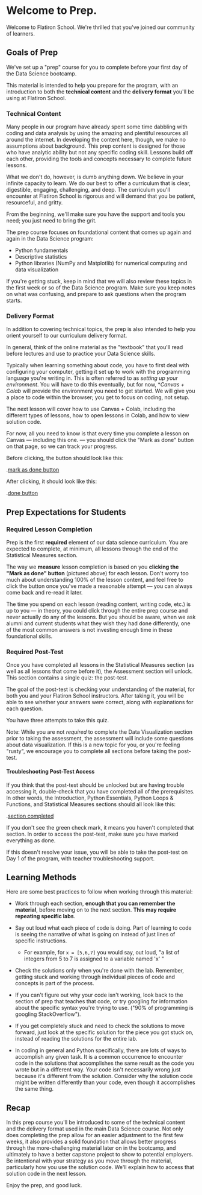 # Welcome to Prep.

Welcome to Flatiron School. We're thrilled that you've joined our community of learners.

## Goals of Prep

We've set up a "prep" course for you to complete before your first day of the Data Science bootcamp.

This material is intended to help you prepare for the program, with an introduction to both the **technical content** and the **delivery format** you'll be using at Flatiron School.

### Technical Content

Many people in our program have already spent some time dabbling with coding and data analysis by using the amazing and plentiful resources all around the internet. In developing the content here, though, we make no assumptions about background. This prep content is designed for those who have analytic ability but not any specific coding skill. Lessons build off each other, providing the tools and concepts necessary to complete future lessons.

What we don't do, however, is dumb anything down. We believe in your infinite capacity to learn. We do our best to offer a curriculum that is clear, digestible, engaging, challenging, and deep. The curriculum you'll encounter at Flatiron School is rigorous and will demand that you be patient, resourceful, and gritty.

From the beginning, we'll make sure you have the support and tools you need; you just need to bring the grit.

The prep course focuses on foundational content that comes up again and again in the Data Science program:

 - Python fundamentals
 - Descriptive statistics
 - Python libraries (NumPy and Matplotlib) for numerical computing and data visualization

If you're getting stuck, keep in mind that we will also review these topics in the first week or so of the Data Science program. Make sure you keep notes on what was confusing, and prepare to ask questions when the program starts.

### Delivery Format

In addition to covering technical topics, the prep is also intended to help you orient yourself to our curriculum delivery format.

In general, think of the online material as the "textbook" that you'll read before lectures and use to practice your Data Science skills.

Typically when learning something about code, you have to first deal with configuring your computer, getting it set up to work with the programming language you're writing in. This is often referred to as *setting up your environment*. You will have to do this eventually, but for now, **Canvas + Colab* will provide the environment you need to get started. We will give you a place to code within the browser; you get to focus on coding, not setup.

The next lesson will cover how to use Canvas + Colab, including the different types of lessons, how to open lessons in Colab, and how to view solution code.

For now, all you need to know is that every time you complete a lesson on Canvas — including this one. — you should click the "Mark as done" button on that page, so we can track your progress.

Before clicking, the button should look like this:

.[mark as done button](https://github.com/learn-co-curriculum/dsc-prework-intro/raw/b3feece3ce125ec15651b775bec2512afc72d276/images/mark_as_done.png)

After clicking, it should look like this:

.[done button](https://github.com/learn-co-curriculum/dsc-prework-intro/raw/b3feece3ce125ec15651b775bec2512afc72d276/images/done.png)

## Prep Expectations for Students

### Required Lesson Completion

Prep is the first **required** element of our data science curriculum. You are expected to complete, at minimum, all lessons through the end of the Statistical Measures section.

The way we **measure** lesson completion is based on you **clicking the "Mark as done" button** (pictured above) for each lesson. Don't worry too much about understanding 100% of the lesson content, and feel free to click the button once you've made a reasonable attempt — you can always come back and re-read it later.

The time you spend on each lesson (reading content, writing code, etc.) is up to you — in theory, you could click through the entire prep course and never actually do any of the lessons. But you should be aware, when we ask alumni and current students what they wish they had done differently, one of the most common answers is not investing enough time in these foundational skills.

### Required Post-Test

Once you have completed all lessons in the Statistical Measures section (as well as all lessons that come before it), the Assessment section will unlock. This section contains a single quiz: the post-test.

The goal of the post-test is checking your understanding of the material, for both you and your Flatiron School instructors. After taking it, you will be able to see whether your answers were correct, along with explanations for each question.

You have three attempts to take this quiz.

Note: While you are not *required* to complete the Data Visualization section prior to taking the assessment, the assessment will include some questions about data visualization. If this is a new topic for you, or you're feeling "rusty", we encourage you to complete all sections before taking the post-test.

#### Troubleshooting Post-Test Access

If you think that the post-test should be unlocked but are having trouble accessing it, double-check that you have completed all of the prerequisites. In other words, the Introduction, Python Essentials, Python Loops & Functions, and Statistical Measures sections should all look like this:

.[section completed](https://github.com/learn-co-curriculum/dsc-prework-intro/raw/b3feece3ce125ec15651b775bec2512afc72d276/images/section_completed.png)

If you don't see the green check mark, it means you haven't completed that section. In order to access the post-test, make sure you have marked everything as done.

If this doesn't resolve your issue, you will be able to take the post-test on Day 1 of the program, with teacher troubleshooting support.

## Learning Methods

Here are some best practices to follow when working through this material:

- Work through each section, **enough that you can remember the material**, before moving on to the next section. **This may require repeating specific labs**.  

- Say out loud what each piece of code is doing.  Part of learning to code is seeing the narrative of what is going on instead of just lines of specific instructions.
  - For example, for ```x = [5,6,7]``` you would say, out loud, "a list of integers from 5 to 7 is assigned to a variable named 'x' "
    
- Check the solutions only when you're done with the lab.  Remember, getting stuck and working through individual pieces of code and concepts is part of the process.  
    
- If you can't figure out why your code isn't working, look back to the section of prep that teaches that code, or try googling for information about the specific syntax you're trying to use.  ("90% of programming is googling StackOverflow").  
    
- If you get completely stuck and need to check the solutions to move forward, just look at the specific solution for the piece you got stuck on, instead of reading the solutions for the entire lab.

- In coding in general and Python specifically, there are lots of ways to accomplish any given task.  It is a common occurrence to encounter code in the solutions that accomplishes the same result as the code you wrote but in a different way.  Your code isn't necessarily wrong just because it's different from the solution.  Consider why the solution code might be written differently than your code, even though it accomplishes the same thing.  
  
## Recap

In this prep course you'll be introduced to some of the technical content and the delivery format used in the main Data Science course. Not only does completing the prep allow for an easier adjustment to the first few weeks, it also provides a solid foundation that allows better progress through the more-challenging material later on in the bootcamp, and ultimately to have a better capstone project to show to potential employers. Be intentional with your strategy as you move through the material, particularly how you use the solution code. We'll explain how to access that solution code in the next lesson.

Enjoy the prep, and good luck. 
